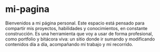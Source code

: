# mi-pagina
Bienvenidos a mi página personal.  Este espacio está pensado para compartir mis proyectos, habilidades y conocimientos, en constante construcción.  Es una herramienta que voy a usar de forma profesional, como portfolio y bitácora viva: un sitio donde ir sumando y modificando contenidos día a día, acompañando mi trabajo y mi recorrido.
